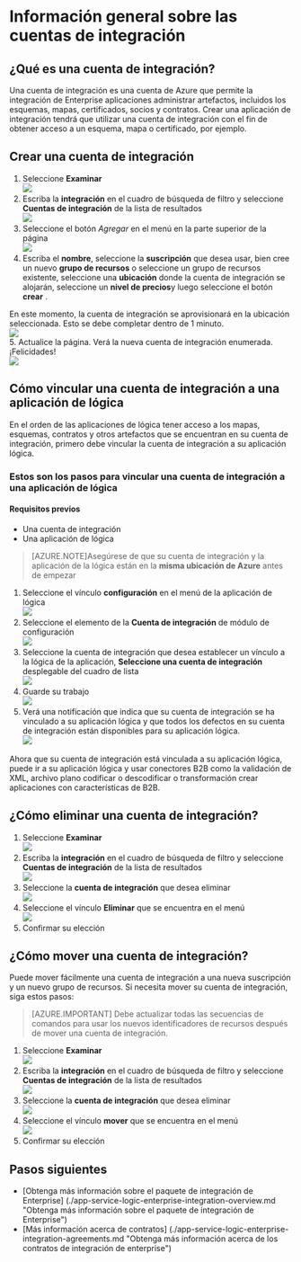 <properties 
    pageTitle="Información general sobre las cuentas de integración y el paquete de integración de empresa | Servicio de aplicaciones de Microsoft Azure | Microsoft Azure" 
    description="Conozca todo acerca de las cuentas de integración, el paquete de integración de Enterprise y aplicaciones de lógica" 
    services="logic-apps" 
    documentationCenter=".net,nodejs,java"
    authors="msftman" 
    manager="erikre" 
    editor="cgronlun"/>

<tags 
    ms.service="logic-apps" 
    ms.workload="integration" 
    ms.tgt_pltfrm="na" 
    ms.devlang="na" 
    ms.topic="article" 
    ms.date="07/08/2016" 
    ms.author="deonhe"/>

# <a name="overview-of-integration-accounts"></a>Información general sobre las cuentas de integración

## <a name="what-is-an-integration-account"></a>¿Qué es una cuenta de integración?
Una cuenta de integración es una cuenta de Azure que permite la integración de Enterprise aplicaciones administrar artefactos, incluidos los esquemas, mapas, certificados, socios y contratos. Crear una aplicación de integración tendrá que utilizar una cuenta de integración con el fin de obtener acceso a un esquema, mapa o certificado, por ejemplo.

## <a name="create-an-integration-account"></a>Crear una cuenta de integración 
1. Seleccione **Examinar**   
![](./media/app-service-logic-enterprise-integration-accounts/account-1.png)  
2. Escriba la **integración** en el cuadro de búsqueda de filtro y seleccione **Cuentas de integración** de la lista de resultados     
 ![](./media/app-service-logic-enterprise-integration-accounts/account-2.png)  
3. Seleccione el botón *Agregar* en el menú en la parte superior de la página      
![](./media/app-service-logic-enterprise-integration-accounts/account-3.png)  
4. Escriba el **nombre**, seleccione la **suscripción** que desea usar, bien cree un nuevo **grupo de recursos** o seleccione un grupo de recursos existente, seleccione una **ubicación** donde la cuenta de integración se alojarán, seleccione un **nivel de precios**y luego seleccione el botón **crear** .   

  En este momento, la cuenta de integración se aprovisionará en la ubicación seleccionada. Esto se debe completar dentro de 1 minuto.    
![](./media/app-service-logic-enterprise-integration-accounts/account-4.png)  
5. Actualice la página. Verá la nueva cuenta de integración enumerada. ¡Felicidades!  
![](./media/app-service-logic-enterprise-integration-accounts/account-5.png) 

## <a name="how-to-link-an-integration-account-to-a-logic-app"></a>Cómo vincular una cuenta de integración a una aplicación de lógica
En el orden de las aplicaciones de lógica tener acceso a los mapas, esquemas, contratos y otros artefactos que se encuentran en su cuenta de integración, primero debe vincular la cuenta de integración a su aplicación lógica.

### <a name="here-are-the-steps-to-link-an-integration-account-to-a-logic-app"></a>Estos son los pasos para vincular una cuenta de integración a una aplicación de lógica 

#### <a name="prerequisites"></a>Requisitos previos
- Una cuenta de integración
- Una aplicación de lógica

>[AZURE.NOTE]Asegúrese de que su cuenta de integración y la aplicación de la lógica están en la **misma ubicación de Azure** antes de empezar

1. Seleccione el vínculo **configuración** en el menú de la aplicación de lógica  
![](./media/app-service-logic-enterprise-integration-accounts/linkaccount-1.png)   
2. Seleccione el elemento de la **Cuenta de integración** de módulo de configuración  
![](./media/app-service-logic-enterprise-integration-accounts/linkaccount-2.png)   
3. Seleccione la cuenta de integración que desea establecer un vínculo a la lógica de la aplicación, **Seleccione una cuenta de integración** desplegable del cuadro de lista  
![](./media/app-service-logic-enterprise-integration-accounts/linkaccount-3.png)   
4. Guarde su trabajo  
![](./media/app-service-logic-enterprise-integration-accounts/linkaccount-4.png)   
5. Verá una notificación que indica que su cuenta de integración se ha vinculado a su aplicación lógica y que todos los defectos en su cuenta de integración están disponibles para su aplicación lógica.  
![](./media/app-service-logic-enterprise-integration-accounts/linkaccount-5.png)   

Ahora que su cuenta de integración está vinculada a su aplicación lógica, puede ir a su aplicación lógica y usar conectores B2B como la validación de XML, archivo plano codificar o descodificar o transformación crear aplicaciones con características de B2B.  
    
## <a name="how-to-delete-an-integration-account"></a>¿Cómo eliminar una cuenta de integración?
1. Seleccione **Examinar**  
![](./media/app-service-logic-enterprise-integration-overview/overview-1.png)    
2. Escriba la **integración** en el cuadro de búsqueda de filtro y seleccione **Cuentas de integración** de la lista de resultados     
 ![](./media/app-service-logic-enterprise-integration-overview/overview-2.png)  
3. Seleccione la **cuenta de integración** que desea eliminar  
![](./media/app-service-logic-enterprise-integration-overview/overview-3.png)  
4. Seleccione el vínculo **Eliminar** que se encuentra en el menú   
![](./media/app-service-logic-enterprise-integration-accounts/delete.png)  
5. Confirmar su elección    

## <a name="how-to-move-an-integration-account"></a>¿Cómo mover una cuenta de integración?
Puede mover fácilmente una cuenta de integración a una nueva suscripción y un nuevo grupo de recursos. Si necesita mover su cuenta de integración, siga estos pasos:

>[AZURE.IMPORTANT] Debe actualizar todas las secuencias de comandos para usar los nuevos identificadores de recursos después de mover una cuenta de integración.

1. Seleccione **Examinar**  
![](./media/app-service-logic-enterprise-integration-overview/overview-1.png)    
2. Escriba la **integración** en el cuadro de búsqueda de filtro y seleccione **Cuentas de integración** de la lista de resultados     
 ![](./media/app-service-logic-enterprise-integration-overview/overview-2.png)  
3. Seleccione la **cuenta de integración** que desea eliminar  
![](./media/app-service-logic-enterprise-integration-overview/overview-3.png)  
4. Seleccione el vínculo **mover** que se encuentra en el menú   
![](./media/app-service-logic-enterprise-integration-accounts/move.png)  
5. Confirmar su elección    

## <a name="next-steps"></a>Pasos siguientes
- [Obtenga más información sobre el paquete de integración de Enterprise] (./app-service-logic-enterprise-integration-overview.md "Obtenga más información sobre el paquete de integración de Enterprise")  
- [Más información acerca de contratos] (./app-service-logic-enterprise-integration-agreements.md "Obtenga más información acerca de los contratos de integración de enterprise")  


 